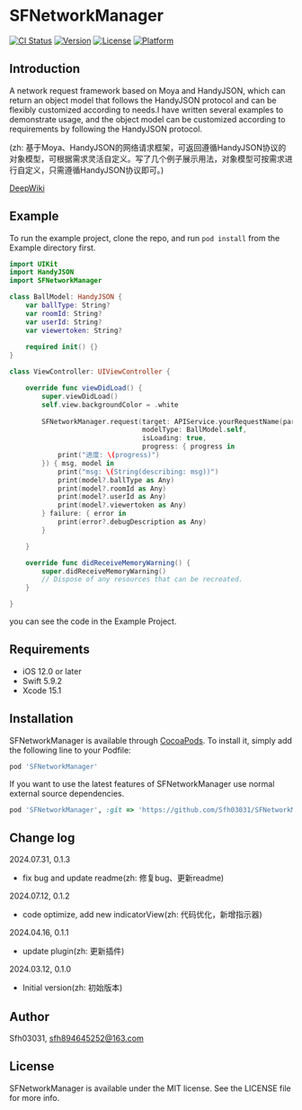 # SFNetworkManager

[![CI Status](https://img.shields.io/travis/Sfh03031/SFNetworkManager.svg?style=flat)](https://travis-ci.org/Sfh03031/SFNetworkManager)
[![Version](https://img.shields.io/cocoapods/v/SFNetworkManager.svg?style=flat)](https://cocoapods.org/pods/SFNetworkManager)
[![License](https://img.shields.io/cocoapods/l/SFNetworkManager.svg?style=flat)](https://cocoapods.org/pods/SFNetworkManager)
[![Platform](https://img.shields.io/cocoapods/p/SFNetworkManager.svg?style=flat)](https://cocoapods.org/pods/SFNetworkManager)

## Introduction

  A network request framework based on Moya and HandyJSON, which can return an object model that follows the HandyJSON protocol and can be flexibly customized according to needs.I have written several examples to demonstrate usage, and the object model can be customized according to requirements by following the HandyJSON protocol.
  
  (zh: 基于Moya、HandyJSON的网络请求框架，可返回遵循HandyJSON协议的对象模型，可根据需求灵活自定义。写了几个例子展示用法，对象模型可按需求进行自定义，只需遵循HandyJSON协议即可。)
  
  [DeepWiki](https://deepwiki.com/Sfh03031/SFNetworkManager)

## Example

To run the example project, clone the repo, and run `pod install` from the Example directory first.

```swift
import UIKit
import HandyJSON
import SFNetworkManager

class BallModel: HandyJSON {
    var ballType: String?
    var roomId: String?
    var userId: String?
    var viewertoken: String?
    
    required init() {}
}

class ViewController: UIViewController {

    override func viewDidLoad() {
        super.viewDidLoad()
        self.view.backgroundColor = .white
            
        SFNetworkManager.request(target: APIService.yourRequestName(parameters: ["positionKey": "0"]), 
                                 modelType: BallModel.self,
                                 isLoading: true,
                                 progress: { progress in
            print("进度: \(progress)")
        }) { msg, model in
            print("msg: \(String(describing: msg))")
            print(model?.ballType as Any)
            print(model?.roomId as Any)
            print(model?.userId as Any)
            print(model?.viewertoken as Any)
        } failure: { error in
            print(error?.debugDescription as Any)
        }

    }

    override func didReceiveMemoryWarning() {
        super.didReceiveMemoryWarning()
        // Dispose of any resources that can be recreated.
    }

}
```
you can see the code in the Example Project.

## Requirements

* iOS 12.0 or later
* Swift 5.9.2
* Xcode 15.1

## Installation

SFNetworkManager is available through [CocoaPods](https://cocoapods.org). To install
it, simply add the following line to your Podfile:

```ruby
pod 'SFNetworkManager'
```

If you want to use the latest features of SFNetworkManager use normal external source dependencies.

```ruby
pod 'SFNetworkManager', :git => 'https://github.com/Sfh03031/SFNetworkManager.git'
```

## Change log

2024.07.31, 0.1.3
- fix bug and update readme(zh: 修复bug、更新readme)

2024.07.12, 0.1.2
- code optimize, add new indicatorView(zh: 代码优化，新增指示器)

2024.04.16, 0.1.1
- update plugin(zh: 更新插件)
    
2024.03.12, 0.1.0
- Initial version(zh: 初始版本)

## Author

Sfh03031, sfh894645252@163.com

## License

SFNetworkManager is available under the MIT license. See the LICENSE file for more info.
